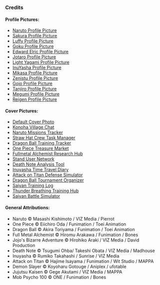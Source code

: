 ### Credits 
#### Profile Pictures:
- <a href="https://i.pinimg.com/originals/ab/08/9f/ab089f4568627b25427c6896292d8d11.png">Naruto Profile Picture</a> 
- <a href="https://i.pinimg.com/originals/4d/96/c4/4d96c4eb4f2c2bfa6c6ce1f07b7851b0.jpg">Sakura Profile Picture</a>
- <a href="https://i.pinimg.com/originals/5a/71/37/5a71371a2024061c6cf8f7c9d1ef043b.jpg">Luffy Profile Picture</a>
- <a href="https://i.pinimg.com/originals/07/7b/70/077b707ee484fe1b24ca295fbe8542bf.jpg">Goku Profile Picture</a>
- <a href="https://i.pinimg.com/originals/dd/ee/f5/ddeef5dd4173a48e8f8d69272aa064ca.jpg">Edward Elric Profile Picture</a>
- <a href="https://i.pinimg.com/originals/8f/bc/36/8fbc36e9d29bd8e59dc5fa621842668d.jpg">Jotaro Profile Picture</a>
- <a href="https://i.pinimg.com/564x/76/c4/c6/76c4c6c7d5d87a41ed9843583f8a01d1.jpg">Light Yagami Profile Picture</a>
- <a href="https://i.pinimg.com/originals/c4/18/37/c41837027134824823e3195a193d8913.jpg">InuYasha Profile Picture</a>
- <a href="https://i.pinimg.com/736x/2a/26/fa/2a26fa25a5488da0c045bee2c75802b7.jpg">Mikasa Profile Picture</a>
- <a href="https://i.pinimg.com/originals/4f/67/f1/4f67f1731b4c4a414b63728cf9851da5.jpg">Zenistu Profile Picture</a>
- <a href="https://i.pinimg.com/originals/92/f9/49/92f949510afd67fbc38bfcd91fca389e.png">Gojo Profile Picture</a>
- <a href="https://i.pinimg.com/originals/a7/22/f0/a722f0b3026b8c30422ccbced5122652.jpg">Tanjiro Profile Picture</a>
- <a href="https://i.pinimg.com/originals/de/78/f5/de78f5a47f498aa5b52bcdeb79fcad28.jpg">Megumi Profile Picture</a>
- <a href="https://i.pinimg.com/originals/77/3f/93/773f932ac8541d54d1da11de2211214c.jpg">Reigen Profile Picture</a>

#### Cover Pictures: 
- <a href="https://staticg.sportskeeda.com/editor/2023/05/90701-16836967841966-1920.jpg">Default Cover Photo </a>
- <a href="https://i.pinimg.com/originals/b1/71/ec/b171ec6c19523d1ee836cd2900af5893.jpg">Konoha Village Chat</a>
- <a href="https://i.pinimg.com/originals/ad/3d/ab/ad3dab47a175bf036e22a6e9545fa5e8.jpg">Naruto Missions Tracker</a>
- <a href="https://i.pinimg.com/originals/af/cc/de/afccdefeae5fee31e5dc4f56fe6b2bfe.jpg">Straw Hat Crew Task Manager</a>
- <a href="https://qph.cf2.quoracdn.net/main-qimg-b54f828a154b86e5c4cbd8bffbf8fe93">Dragon Ball Training Tracker</a>
- <a href="https://imgix.ranker.com/user_node_img/50135/1002685433/original/1002685433-photo-u-207946133">One Piece Treasure Market</a>
- <a href="https://i.pinimg.com/originals/5b/3f/46/5b3f46519bd873bc20e765ae122ed329.jpg">Fullmetal Alchemist Research Hub</a>
- <a href="https://i.kym-cdn.com/entries/icons/original/000/028/952/cover4.jpg">Stand User Network</a>
- <a href="https://www.reddit.com/media?url=https%3A%2F%2Fi.redd.it%2F7n2k6cqfeu381.jpg">Death Note Analysis Tool</a>
- <a href="https://m.media-amazon.com/images/M/MV5BMGI2MDI1N2MtMjkzNC00NjkwLWIyNjAtYWM0OTAyMjAwMjY2XkEyXkFqcGdeQXVyOTc5MDI5NjE@._V1_.jpg">Inuyasha Time Travel Diary</a>
- <a href="https://i.pinimg.com/originals/74/b2/c2/74b2c27db97a1c64a6b2fc77d34cc73f.jpg">Attack on Titan Defense Simulator</a>
- <a href="https://i.pinimg.com/originals/80/3d/bf/803dbf1f6f9c8e18fd297c29995d13dc.jpg">Dragon Ball Tournament Organizer</a>
- <a href="https://i.pinimg.com/originals/04/77/90/04779067a514363b57857c1fbf898029.jpg">Saiyan Training Log</a>
- <a href="https://i.pinimg.com/originals/42/97/2e/42972e03f3ee6080e4d40e1d108e0dfc.jpg">Thunder Breathing Training Hub</a>
- <a href="https://i.pinimg.com/originals/4d/f1/a0/4df1a066cbb26470ef104572a0c68e8d.jpg">Saiyan Battle Simulator</a>

#### General Attributions:
- Naruto © Masashi Kishimoto / VIZ Media / Pierrot 
- One Piece © Eiichiro Oda / Funimation / Toei Animation
- Dragon Ball © Akira Toriyama / Funimation / Toei Animation
- Full Metal Alchemist © Hiromu Arakawa / Funimation / Bones
- Jojo's Bizarre Adventure © Hirohiko Araki / VIZ Media / David Production
- Death Note © Tsugumi Ohba/ Takeshi Obata / VIZ Media / Madhouse
- Inuyasha © Rumiko Takahashi / Sunrise / VIZ Media
- Attack on Titan © Hajime Isayama / Funimation / Wit Studio / MAPPA
- Demon Slayer © Koyoharu Gotouge / Aniplex / ufotable
- Jujutsu Kaisen © Gege Akutami / VIZ Media / MAPPA
- Mob Psycho 100 © ONE / Funimation / Bones